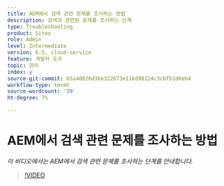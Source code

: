 ```yaml
---
title: AEM에서 검색 관련 문제를 조사하는 방법
description: 검색과 관련된 문제를 조사하는 단계
type: Troubleshooting
product: Sites
role: Admin
level: Intermediate
version: 6.5, cloud-service
feature: 개발자 도구
topic: 관리
index: y
source-git-commit: 65a40826d3be322673e116d98124c3cbfb1d6eb4
workflow-type: tm+mt
source-wordcount: '39'
ht-degree: 7%

---
```



# AEM에서 검색 관련 문제를 조사하는 방법

*이 비디오에서는 AEM에서 검색 관련 문제를 조사하는 단계를 안내합니다.*

>[!VIDEO](https://video.tv.adobe.com/v/335467?quality=9&learn=on)
